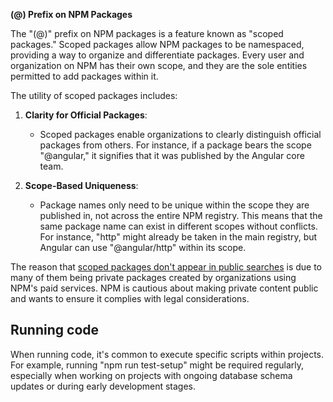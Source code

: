 **(@) Prefix on NPM Packages**

The "(@)" prefix on NPM packages is a feature known as "scoped packages." Scoped packages allow NPM packages to be namespaced, providing a way to organize and differentiate packages. Every user and organization on NPM has their own scope, and they are the sole entities permitted to add packages within it.

The utility of scoped packages includes:

1. **Clarity for Official Packages**:
   - Scoped packages enable organizations to clearly distinguish official packages from others. For instance, if a package bears the scope "@angular," it signifies that it was published by the Angular core team.

2. **Scope-Based Uniqueness**:
   - Package names only need to be unique within the scope they are published in, not across the entire NPM registry. This means that the same package name can exist in different scopes without conflicts. For instance, "http" might already be taken in the main registry, but Angular can use "@angular/http" within its scope.


The reason that [scoped packages don't appear in public searches](https://github.com/npm/npm/issues/8244) is due to many of them being private packages created by organizations using NPM's paid services. NPM is cautious about making private content public and wants to ensure it complies with legal considerations.

## Running code

When running code, it's common to execute specific scripts within projects. For example, running "npm run test-setup" might be required regularly, especially when working on projects with ongoing database schema updates or during early development stages.